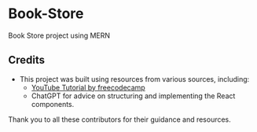 # Book-Store
Book Store project using MERN 
## Credits

- This project was built using resources from various sources, including:
  - [YouTube Tutorial by freecodecamp](https://www.youtube.com/watch?v=-42K44A1oMA&t=767s)
  - ChatGPT for advice on structuring and implementing the React components.

Thank you to all these contributors for their guidance and resources.

